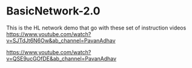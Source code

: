 # BasicNetwork-2.0

This is the HL network demo that go with these set of instruction videos https://www.youtube.com/watch?v=SJTdJt6N6Ow&ab_channel=PavanAdhav

https://www.youtube.com/watch?v=QSE9ucGOfDE&ab_channel=PavanAdhav
